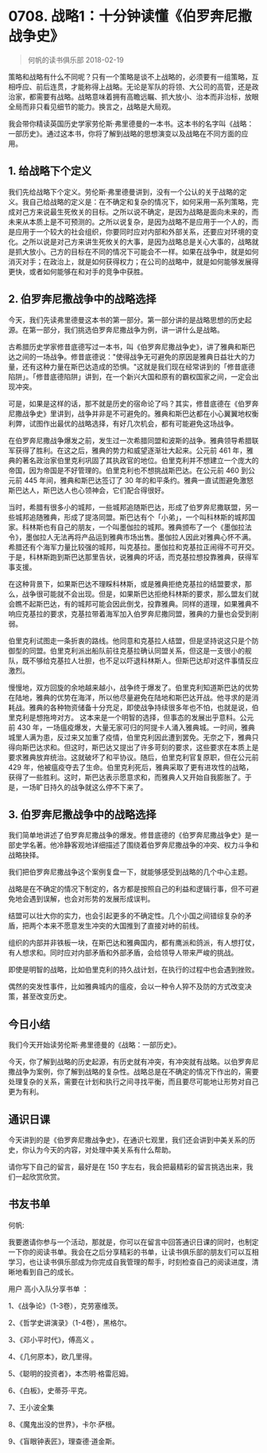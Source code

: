 # 0708. 战略1：十分钟读懂《伯罗奔尼撒战争史》
> 何帆的读书俱乐部
2018-02-19

策略和战略有什么不同呢？只有一个策略是谈不上战略的，必须要有一组策略，互相呼应、前后连贯，才能称得上战略。无论是军队的将领、大公司的高管，还是政治家，都需要有战略。战略意味着拥有高瞻远瞩、抓大放小、治本而非治标，放眼全局而非只看见细节的能力。换言之，战略是大局观。

我会带你精读英国历史学家劳伦斯·弗里德曼的一本书。这本书的名字叫《战略：一部历史》。通过这本书，你将了解到战略的思想演变以及战略在不同方面的应用。

## 1. 给战略下个定义
我们先给战略下个定义。劳伦斯·弗里德曼讲到，没有一个公认的关于战略的定义。我自己给战略的定义是：在不确定和复杂的情况下，如何采用一系列策略，完成对己方来说最生死攸关的目标。之所以说不确定，是因为战略是面向未来的，而未来从本质上是不可预测的。之所以说复杂，是因为战略不是应用于一个人的，而是应用于一个较大的社会组织，你要同时应对内部和外部关系，还要应对环境的变化。之所以说是对己方来讲生死攸关的大事，是因为战略总是关心大事的，战略就是抓大放小。己方的目标在不同的情况下可能会不一样。如果在战争中，就是如何消灭对手；在政治上，就是如何获得权力；在公司的战略中，就是如何能够发展得更快，或者如何能够在和对手的竞争中获胜。

## 2. 伯罗奔尼撒战争中的战略选择
今天，我们先读弗里德曼这本书的第一部分。第一部分讲的是战略思想的历史起源。在第一部分，我们挑选伯罗奔尼撒战争为例，讲一讲什么是战略。

古希腊历史学家修昔底德写过一本书，叫《伯罗奔尼撒战争史》，讲了雅典和斯巴达之间的一场战争。修昔底德说："使得战争无可避免的原因是雅典日益壮大的力量，还有这种力量在斯巴达造成的恐惧。"这就是我们现在经常讲到的「修昔底德陷阱」。「修昔底德陷阱」讲到，在一个新兴大国和原有的霸权国家之间，一定会出现冲突。

可是，如果是这样的话，那不就是历史的宿命论了吗？其实，修昔底德在《伯罗奔尼撒战争史》里讲到，战争并非是不可避免的。雅典和斯巴达都在小心翼翼地权衡利弊，试图作出最优的战略选择，有好几次机会，都有可能避免这场战争。

在伯罗奔尼撒战争爆发之前，发生过一次希腊同盟和波斯的战争。雅典领导希腊联军获得了胜利。在这之后，雅典的势力和威望逐渐壮大起来。公元前 461 年，雅典的著名政治家伯里克利巩固了其执政官的地位。伯里克利并不想建立一个庞大的帝国，因为帝国是不好管理的。伯里克利也不想挑战斯巴达。在公元前 460 到公元前 445 年间，雅典和斯巴达签订了 30 年的和平条约。雅典一直试图避免激怒斯巴达人，斯巴达人也心领神会，它们配合得很好。

当时，希腊有很多小的城邦，一些城邦追随斯巴达，形成了伯罗奔尼撒联盟，另一些城邦追随雅典，形成了提洛同盟。斯巴达有个「小弟」，一个叫科林斯的城邦国家。科林斯也有自己的朋友，一个叫墨伽拉的城邦。雅典颁布了一个《墨伽拉法令》，墨伽拉人无法再将产品运到雅典市场出售。墨伽拉人因此对雅典心怀不满。希腊还有个海军力量比较强的城邦，叫克基拉。墨伽拉和克基拉正闹得不可开交。于是，科林斯跑到斯巴达那里告状，说雅典的坏话，而克基拉想投靠雅典，获得军事支援。

在这种背景下，如果斯巴达不理睬科林斯，或是雅典拒绝克基拉的结盟要求，那么，战争很可能就不会出现。但是，如果斯巴达拒绝科林斯的要求，那么盟友们就会瞧不起斯巴达，有的城邦可能会因此倒戈，投靠雅典。同样的道理，如果雅典不响应克基拉的要求，克基拉带着海军加入伯罗奔尼撒同盟，雅典的力量也会受到削弱。

伯里克利试图走一条折衷的路线。他同意和克基拉人结盟，但是坚持说这只是个防御型的同盟。伯里克利派出船队前往克基拉确认同盟关系，但这是一支很小的舰队，既不够给克基拉人壮胆，也不足以吓退科林斯人。但斯巴达却对这件事情反应激烈。

慢慢地，双方回旋的余地越来越小，战争终于爆发了。伯里克利知道斯巴达的优势在陆地，雅典的优势在海洋，所以他尽量避免在陆地和斯巴达开战。他寻求的是消耗战。雅典的各种物资储备十分充足，即使战争持续很多年也不怕，也就是说，伯里克利是想拖垮对方。
这本来是一个明智的选择，但事态的发展出乎意料。公元前 430 年，一场瘟疫爆发，大量无家可归的阿提卡人涌入雅典城。一时间，雅典城里人满为患，反过来又加重了疫情，伯里克利因此遭到罢免。无奈之下，雅典只得向斯巴达求和。但这时，斯巴达又提出了许多苛刻的要求，这些要求在本质上是要求雅典放弃统治。这就破坏了和平协议。随后，伯里克利官复原职，但在公元前 429 年，他被瘟疫夺去了生命。伯里克利死后，雅典采取了更有进攻性的战略，获得了一些胜利。这时，斯巴达表示愿意求和，而雅典人又开始自我膨胀了。于是，一场旷日持久的战争就这么停不下来了。

## 3. 伯罗奔尼撒战争中的战略选择
我们简单地讲述了伯罗奔尼撒战争的爆发。修昔底德的《伯罗奔尼撒战争史》是一部史学名著。他冷静客观地详细描述了围绕着伯罗奔尼撒战争的冲突、权力斗争和战略抉择。

我们把伯罗奔尼撒战争这个案例复盘一下，就能够感受到战略的几个中心主题。

战略是在不确定的情况下制定的，各方都是按照自己的利益和逻辑行事，但不可避免地会遇到误解，也会对形势的发展形成误判。

结盟可以壮大你的实力，也会引起更多的不确定性。几个小国之间错综复杂的矛盾，把两个本来不愿意发生冲突的大国推到了直接对峙的前线。

组织的内部并非铁板一块，在斯巴达和雅典国内，都有鹰派和鸽派，有人想打仗，有人想求和。同时应对内部矛盾和外部矛盾，会给领导人带来严峻的挑战。

即使是明智的战略，比如伯里克利的持久战计划，在执行的过程中也会遇到挫败。

偶然的突发性事件，比如雅典城内的瘟疫，会以一种令人猝不及防的方式改变决策，甚至改变历史。

## 今日小结
我们今天开始读劳伦斯·弗里德曼的《战略：一部历史》。

今天，你了解到战略的历史起源，有历史就有冲突，有冲突就有战略。以伯罗奔尼撒战争为案例，你了解到战略的复杂性。战略总是在不确定的情况下作出的，需要处理复杂的关系，需要在计划和执行之间寻找平衡，而且要尽可能地让形势对自己更为有利。

## 通识日课
今天讲到的是《伯罗奔尼撒战争史》，在通识七观里，我们还会讲到中美关系的历史，你认为今天的内容，对处理中美关系有什么帮助。

请你写下自己的留言，最好是在 150 字左右，我会把最精彩的留言挑选出来，我们一起欣赏欣赏。

## 书友书单

何帆:

我要邀请你参与一个活动，那就是，你可以在留言中回答通识日课的同时，也制定一下你的阅读书单。我会在之后分享精彩的书单，让读书俱乐部的朋友们可以互相学习，也让读书俱乐部成为你完成自我管理的帮手，时刻检查自己的阅读进度，清晰地看到自己的成长。

用户 高小入队分享书单 ： 

1、《战争论》（1-3卷），克劳塞维茨。

2、《哲学史讲演录》（1-4卷），黑格尔。

3、《邓小平时代》，傅高义 。

4、《几何原本》，欧几里得。

5、《聪明的投资者》，本杰明·格雷厄姆。

6、《白板》，史蒂芬·平克。

7、王小波全集

8、《魔鬼出没的世界》，卡尔·萨根。

9、《盲眼钟表匠》，理查德·道金斯。